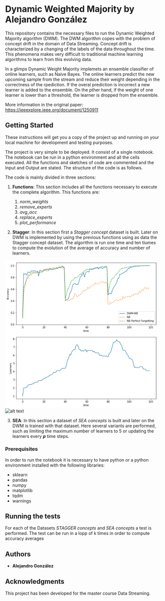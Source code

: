 # Dynamic Weighted Majority by Alejandro González

This repository contains the necessary files to run the Dynamic Weighted Majority algorithm (DWM). The DWM algorithm copes with the problem of concept drift in the domain of Data Streaming. Concept drift is characterized by a changing of the labels of the data throughout the time. This phenomena makes very difficult to traditional machine learning algorithms to learn from this evolving data.

In a glimps Dynamic Weight Majority implemets an ensemble classifier of online learners, such as Naive Bayes. The online learners predict the new upcoming sample from the stream and reduce their weight depending in the correctness of the rpediction. If the overal prediction is incorrect a new learner is added to the ensemble. On the pther hand, if the weight of one learner is lower than a threshold, the learner is dropped from the ensemble.

More information in the original paper: https://ieeexplore.ieee.org/document/1250911

## Getting Started

These instructions will get you a copy of the project up and running on your local machine for development and testing purposes.

The project is very simple to be deployed. It consist of a single notebook. The notebook can be run in a python environment and all the cells executed. All the functions and sketches of code are commented and the Input and Output are stated. The structure of the code is as follows.

The code is mainly divided in three sections:

1. **Functions**: This section includes all the functions necessary to execute the complete algorithm. This functions are:
    1. *norm_weights*
    2. *remove_experts*
    3. *avg_acc*
    4. *replace_experts*
    5. *plot_performance*
  
2. **Stagger**: In this section first a *Stagger concept* dataset is built. Later on DWM is implemented by using the previous functions using as data the Stagger concept dataset. The algorithm is run one time and ten tiumes to compute the evolution of the average of accuracy and number of learners.

![logo](https://github.com/alexgg278/DWM/blob/master/stagger_acc.PNG)
![alt text](https://github.com/alexgg278/DWM/stagger_acc.PNG)

3. **SEA**: In this section a dataset of *SEA concepts* is built and later on the DWM is trained with that dataset. Here several variants are performed, such as limiting the maximum number of learners to 5 or updating the learners every ***p*** time steps.


### Prerequisites

In order to run the notebook it is necessary to have python or a python environment installed with the following libraries:

* sklearn
* pandas
* numpy
* matplotlib
* tqdm
* warnings

## Running the tests

For each of the Datasets *STAGGER concepts* and *SEA concepts* a test is performed. The test can be run in a lopp of k times in order to compute accuracy averages

## Authors

* **Alejandro González**


## Acknowledgments

This project has been developed for the master course Data Streaming.


